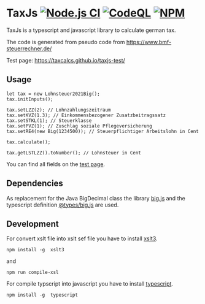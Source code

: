 # TaxJs [![Node.js CI](https://github.com/taxcalcs/taxjs/actions/workflows/node.js.yml/badge.svg)](https://github.com/taxcalcs/taxjs/actions/workflows/node.js.yml) [![CodeQL](https://github.com/taxcalcs/taxjs/actions/workflows/codeql-analysis.yml/badge.svg)](https://github.com/taxcalcs/taxjs/actions/workflows/codeql-analysis.yml) [![NPM](https://nodei.co/npm/taxjs.png?mini=true)](https://npmjs.org/package/taxjs)


TaxJs is a typescript and javascript library to calculate german tax.

The code is generated from pseudo code from https://www.bmf-steuerrechner.de/

Test page: https://taxcalcs.github.io/taxjs-test/

## Usage

```
let tax = new Lohnsteuer2021Big();
tax.initInputs();

tax.setLZZ(2); // Lohnzahlungszeitraum
tax.setKVZ(1.3); // Einkommensbezogener Zusatzbeitragssatz
tax.setSTKL(1); // Steuerklasse
tax.setPVZ(1); // Zuschlag soziale Pflegeversicherung
tax.setRE4(new Big(1234500)); // Steuerpflichtiger Arbeitslohn in Cent

tax.calculate();

tax.getLSTLZZ().toNumber(); // Lohnsteuer in Cent

```
You can find all fields on the [test page](https://taxcalcs.github.io/taxjs-test/).

## Dependencies

As replacement for the Java BigDecimal class the library [big.js](https://www.npmjs.com/package/big.js) and the typescript definition [@types/big.js](https://www.npmjs.com/package/@types/big.js) are used. 

## Development

For convert xslt file into xslt sef file you have to install [xslt3](https://www.npmjs.com/package/xslt3).

````
npm install -g  xslt3
````
and
````
npm run compile-xsl
````

For compile typscript into javascript you have to install [typescript](https://www.npmjs.com/package/typescript).

````
npm install -g  typescript
````

